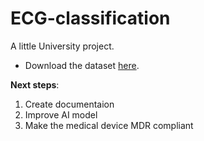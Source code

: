# ECG-classification

A little University project.

- Download the dataset [here](https://www.kaggle.com/datasets/shayanfazeli/heartbeat?resource=download).

**Next steps**:

1. Create documentaion
2. Improve AI model
3. Make the medical device MDR compliant